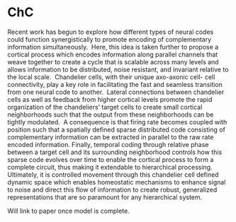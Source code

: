 # ChC

Recent work has begun to explore how different types of neural codes could function synergistically
to promote encoding of complementary information simultaneously.  Here, this idea is taken further
to propose a cortical process which encodes information along parallel channels that weave together
to create a cycle that is scalable across many levels and allows information to be distributed, noise
resistant, and invariant relative to the local scale.  Chandelier cells, with their unique axo-axonic cell-
cell connectivity, play a key role in facilitating the fast and seamless transition from one neural code
to another.  Lateral connections between chandelier cells as well as feedback from higher cortical
levels promote the rapid organization of the chandeliers’ target cells to create small cortical
neighborhoods such that the output from these neighborhoods can be tightly modulated.  A
consequence is that firing rate becomes coupled with position such that a spatially defined sparse
distributed code consisting of complementary information can be extracted in parallel to the raw rate
encoded information. Finally, temporal coding through relative phase between a target cell and its
surrounding neighborhood controls how this sparse code evolves over time to enable the cortical
process to form a complete circuit, thus making it extendable to hierarchical processing.  Ultimately,
it is controlled movement through this chandelier cell defined dynamic space which enables
homeostatic mechanisms to enhance signal to noise and direct this flow of information to create
robust, generalized representations that are so paramount for any hierarchical system.

Will link to paper once model is complete.

